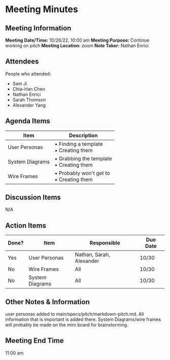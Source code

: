 # Meeting Minutes
## Meeting Information
**Meeting Date/Time:** 10/26/22, 10:00 am
**Meeting Purpose:** Continue working on pitch
**Meeting Location:** zoom
**Note Taker:** Nathan Enrici  

## Attendees
People who attended:
- Sam Ji
- Chia-Han Chen
- Nathan Enrici
- Sarah Thomson
- Alexander Yang

## Agenda Items

Item | Description
---- | ----
User Personas | • Finding a template <br>• Creating them
System Diagrams |• Grabbing the template <br>• Creating them
Wire Frames | • Probably won't get to <br>• Creating them

## Discussion Items
N/A


## Action Items
| Done? | Item | Responsible | Due Date |
| ---- | ---- | ---- | ---- |
| Yes | User Personas | Nathan, Sarah, Alexander | 10/30 |
| No| Wire Frames | All | 10/30 |
| No| System Diagrams | All | 10/30 |

## Other Notes & Information
user personas added to main/specs/pitch/markdown-pitch.md.
All information that is important is added there.
System Diagrams/wire frames will probably be made on the miro board for brainstorming.

## Meeting End Time
11:00 am